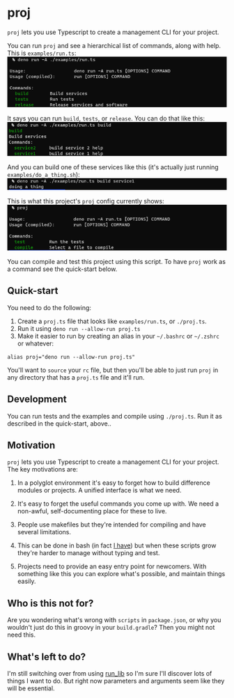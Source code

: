 # proj

`proj` lets you use Typescript to create a management CLI for your project. 

You can run `proj` and see a hierarchical list of commands, along with help. This is `examples/run.ts`:
![Shows the result of running 'deno run -A examples/run.ts', which shows a list of options](./docs/example01.png)

It says you can run `build`, `tests`, or `release`. You can do that like this:
![Shows the result of running 'deno run -A examples/run.ts build', which shows a list of build options](./docs/example02.png)

And you can build one of these services like this (it's actually just running `examples/do_a_thing.sh`):
![Shows the result of running 'deno run -A examples/run.ts build service1', which is to echo a string.](./docs/example03.png)

This is what this project's `proj` config currently shows:
![Shows the result of running proj, which is a list of commands along with help: test and compile](./docs/example04.png)

You can compile and test this project using this script. To have `proj` work as a command see the quick-start below.

## Quick-start
You need to do the following:
  1. Create a `proj.ts` file that looks like `examples/run.ts`, or `./proj.ts`.
  2. Run it using `deno run --allow-run proj.ts`
  3. Make it easier to run by creating an alias in your `~/.bashrc` or `~/.zshrc` or whatever:
  ```
  alias proj="deno run --allow-run proj.ts"
  ```

You'll want to `source` your `rc` file, but then you'll be able to just run `proj` in any directory that has a `proj.ts` file and it'll run.

## Development

You can run tests and the examples and compile using `./proj.ts`. Run it as described in the quick-start, above..

## Motivation

`proj` lets you use Typescript to create a management CLI for your project. The key motivations are:

1. In a polyglot environment it's easy to forget how to build difference modules or projects. A unified interface is what we need.

2. It's easy to forget the useful commands you come up with. We need a non-awful, self-documenting place for these to live.

3. People use makefiles but they're intended for compiling and have several limitations.

4. This can be done in bash (in fact [I have](https://github.com/jamescoleuk/run_lib)) but when these scripts grow they're harder to manage without typing and test.

5. Projects need to provide an easy entry point for newcomers. With something like this you can explore what's possible, and maintain things easily.

## Who is this not for?
Are you wondering what's wrong with `scripts` in `package.json`, or why you wouldn't just do this in groovy in your `build.gradle`? Then you might not need this.

## What's left to do?
I'm still switching over from using [run_lib](https://github.com/jamescoleuk/run_lib) so I'm sure I'll discover lots of things I want to do. But right now parameters and arguments seem like they will be essential.